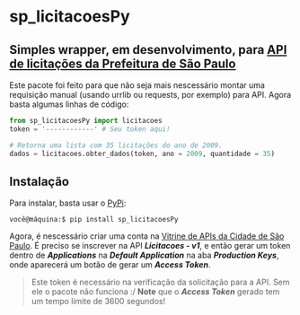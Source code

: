 # sp_licitacoesPy

## Simples wrapper, em desenvolvimento, para [API de licitações da Prefeitura de São Paulo](https://apilib.prefeitura.sp.gov.br/store/)

Este pacote foi feito para que não seja mais nescessário montar uma requisição manual (usando urrlib ou requests, por exemplo) para API. Agora basta algumas linhas de código:

```python
from sp_licitacoesPy import licitacoes
token = '------------' # Seu token aqui!

# Retorna uma lista com 35 licitações do ano de 2009.
dados = licitacoes.obter_dados(token, ano = 2009, quantidade = 35)
```

## Instalação

Para instalar, basta usar o [PyPi](https://pypi.org/):

```console
você@máquina:$ pip install sp_licitacoesPy
```

Agora, é nescessário criar uma conta na [Vitrine de APIs da Cidade de São Paulo](https://apilib.prefeitura.sp.gov.br/store/). É preciso se inscrever na API ***Licitacoes - v1***, e então gerar um token dentro de ***Applications*** na ***Default Application*** na aba ***Production Keys***, onde aparecerá um botão de gerar um ***Access Token***. 

> Este token é necessário na verificação da solicitação para a API. Sem ele o pacote não funciona :/
> **Note** que o ***Access Token*** gerado tem um tempo limite de 3600 segundos!
